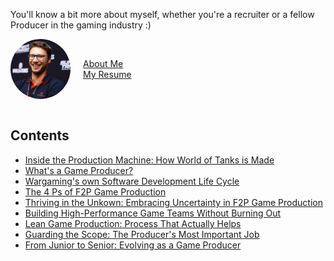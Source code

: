 You'll know a bit more about myself, whether you're a recruiter or a fellow Producer in the gaming industry :)

<div style="display: flex; align-items: center;">
  <img src="https://raw.githubusercontent.com/FabienDupontPro/fab-production/refs/heads/main/docs/assets/favicon-96x96.png" alt="My Face" style="margin-right: 20px; width: 96px; height: 96px; border-radius: 50%">
  <p>
    <a href="aboutme.md">About Me</a>
    <br>
    <a href="resume.md">My Resume</a>
  </p>
</div>
<br>


## Contents

* [Inside the Production Machine: How World of Tanks is Made](game-production-wargaming.md)
* [What's a Game Producer?](whats-a-game-producer.md)
* [Wargaming's own Software Development Life Cycle](fdlc.md)
* [The 4 Ps of F2P Game Production](the-four-ps.md)
* [Thriving in the Unkown: Embracing Uncertainty in F2P Game Production](thriving-in-the-unknown.md)
* [Building High-Performance Game Teams Without Burning Out](building-teams.md)
* [Lean Game Production: Process That Actually Helps](lean-game-production.md)
* [Guarding the Scope: The Producer's Most Important Job](guarding-the-scope.md)
* [From Junior to Senior: Evolving as a Game Producer](from-junior-to-senior.md)
